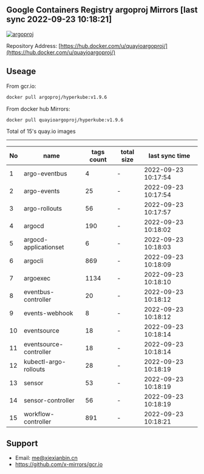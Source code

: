 Google Containers Registry argoproj Mirrors [last sync 2022-09-23 10:18:21]
-------

[![argoproj](https://github.com/x-mirrors/gcr.io/actions/workflows/argoproj.yml/badge.svg?branch=main)](https://github.com/x-mirrors/gcr.io/actions/workflows/argoproj.yml)

Repository Address: [https://hub.docker.com/u/quayioargoproj/](https://hub.docker.com/u/quayioargoproj/)

Useage
-------

From gcr.io:
```bash
docker pull argoproj/hyperkube:v1.9.6
```

From docker hub Mirrors:
```bash
docker pull quayioargoproj/hyperkube:v1.9.6
```

Total of 15's quay.io images

-------

| No  | name | tags count | total size | last sync time |
| --- | ----- | ---------- | ---------- | -------------- |
| 1 | argo-eventbus | 4 | - | 2022-09-23 10:17:54 |
| 2 | argo-events | 25 | - | 2022-09-23 10:17:54 |
| 3 | argo-rollouts | 56 | - | 2022-09-23 10:17:57 |
| 4 | argocd | 190 | - | 2022-09-23 10:18:02 |
| 5 | argocd-applicationset | 6 | - | 2022-09-23 10:18:03 |
| 6 | argocli | 869 | - | 2022-09-23 10:18:09 |
| 7 | argoexec | 1134 | - | 2022-09-23 10:18:10 |
| 8 | eventbus-controller | 20 | - | 2022-09-23 10:18:12 |
| 9 | events-webhook | 8 | - | 2022-09-23 10:18:12 |
| 10 | eventsource | 18 | - | 2022-09-23 10:18:14 |
| 11 | eventsource-controller | 18 | - | 2022-09-23 10:18:14 |
| 12 | kubectl-argo-rollouts | 28 | - | 2022-09-23 10:18:19 |
| 13 | sensor | 53 | - | 2022-09-23 10:18:19 |
| 14 | sensor-controller | 56 | - | 2022-09-23 10:18:19 |
| 15 | workflow-controller | 891 | - | 2022-09-23 10:18:21 |

Support
-------

- Email: me@xiexianbin.cn
- https://github.com/x-mirrors/gcr.io